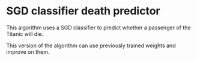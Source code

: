 # SGD classifier death predictor

This algorithm uses a SGD classifier to predict whether a passenger of the Titanic will die.

This version of the algorithm can use previously trained weights and improve on them.
